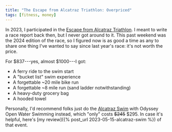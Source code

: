 ```yaml
---
title: "The Escape from Alcatraz Triathlon: Overpriced"
tags: [fitness, money]
---
```


In 2023, I participated in the
[Escape from Alcatraz Triathlon](https://www.escapealcatraztri.com/). I meant to
write a race report back then, but I never got around to it. This past weekend
was the 2024 edition of the race, so I figured now is as good a time as any to
share one thing I've wanted to say since last year's race: it's not worth
the price.

For $837---yes, almost $1000---I got:
- A ferry ride to the swim start
- A "bucket list" swim experience
- A forgettable ~20 mile bike run
- A forgettable ~8 mile run (sand ladder notwithstanding)
- A heavy-duty grocery bag
- A hooded towel

Personally, I'd recommend folks just do the
[Alcatraz Swim](https://www.odysseyopenwater.com/alcatraz) with Odyssey
Open Water Swimming instead, which "only" costs ~~$245~~ $295. In case it's
helpful, here's [my review]({% post_url 2023-05-15-alcatraz-swim %}) of that
event.
